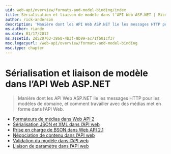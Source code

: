 ```yaml
---
uid: web-api/overview/formats-and-model-binding/index
title: Sérialisation et liaison de modèle dans l’API Web ASP.NET | Microsoft Docs
author: rick-anderson
description: 'Manière dont les API Web ASP.NET lie les messages HTTP pour les modèles de domaine, et comment travailler avec des médias met en forme dans l’API Web.'
ms.author: riande
ms.date: 01/17/2012
ms.assetid: 2d520763-3860-4b3f-8b99-ac71fb01cf37
msc.legacyurl: /web-api/overview/formats-and-model-binding
msc.type: chapter
---
```

<a name="serialization-and-model-binding-in-aspnet-web-api"></a>Sérialisation et liaison de modèle dans l’API Web ASP.NET
====================
> Manière dont les API Web ASP.NET lie les messages HTTP pour les modèles de domaine, et comment travailler avec des médias met en forme dans l’API Web.


- [Formateurs de médias dans Web API 2](media-formatters.md)
- [Sérialisation JSON et XML dans l’API web](json-and-xml-serialization.md)
- [Prise en charge de BSON dans Web API 2.1](bson-support-in-web-api-21.md)
- [Négociation de contenu dans l’API web](content-negotiation.md)
- [Validation du modèle dans l’API web](model-validation-in-aspnet-web-api.md)
- [Liaison de paramètre dans l’API web](parameter-binding-in-aspnet-web-api.md)
